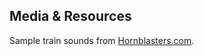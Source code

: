 ## Media & Resources

Sample train sounds from [Hornblasters.com](https://hornblasters.com/pages/audio-samples).